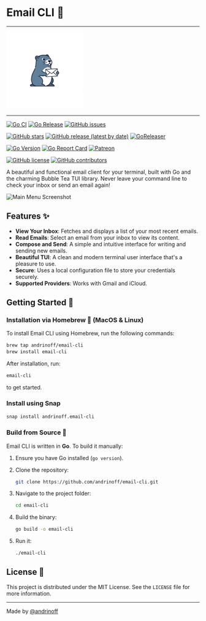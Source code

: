 # Email CLI 🦫

---

<img src = "assets/logo.png" width=200 height=200>

---

[![Go CI](https://github.com/andrinoff/email-cli/actions/workflows/ci.yml/badge.svg)](https://github.com/andrinoff/email-cli/actions/workflows/ci.yml) [![Go Release](https://github.com/andrinoff/email-cli/actions/workflows/release.yml/badge.svg)](https://github.com/andrinoff/email-cli/actions/workflows/release.yml) [![GitHub issues](https://img.shields.io/github/issues/andrinoff/email-cli)](https://github.com/andrinoff/email-cli/issues)

[![GitHub stars](https://img.shields.io/github/stars/andrinoff/email-cli)](https://github.com/andrinoff/email-cli/stargazers) [![GitHub release (latest by date)](https://img.shields.io/github/v/release/andrinoff/email-cli)](https://github.com/andrinoff/email-cli/releases) [![GoReleaser](https://img.shields.io/badge/GoReleaser-blue?logo=goreleaser)](https://goreleaser.com)

[![Go Version](https://img.shields.io/github/go-mod/go-version/andrinoff/email-cli)](https://golang.org) [![Go Report Card](https://goreportcard.com/badge/github.com/andrinoff/email-cli)](https://goreportcard.com/report/github.com/andrinoff/email-cli) [![Patreon](https://img.shields.io/badge/Patreon-F96854?logo=patreon&logoColor=white)](https://patreon.com/andrinoff)

[![GitHub license](https://img.shields.io/github/license/andrinoff/email-cli)](https://github.com/andrinoff/email-cli/blob/master/LICENSE) [![GitHub contributors](https://img.shields.io/github/contributors/andrinoff/email-cli)](https://github.com/andrinoff/email-cli/graphs/contributors)

A beautiful and functional email client for your terminal, built with Go and the charming Bubble Tea TUI library. Never leave your command line to check your inbox or send an email again!

![Main Menu Screenshot](assets/preview.png)

## Features ✨

- **View Your Inbox**: Fetches and displays a list of your most recent emails.
- **Read Emails**: Select an email from your inbox to view its content.
- **Compose and Send**: A simple and intuitive interface for writing and sending new emails.
- **Beautiful TUI**: A clean and modern terminal user interface that's a pleasure to use.
- **Secure**: Uses a local configuration file to store your credentials securely.
- **Supported Providers**: Works with Gmail and iCloud.

## Getting Started 🚀

### Installation via Homebrew 🍺 (MacOS & Linux)

To install Email CLI using Homebrew, run the following commands:

```bash
brew tap andrinoff/email-cli
brew install email-cli
```

After installation, run:

```bash
email-cli
```

to get started.

### Install using Snap

```bash
snap install andrinoff.email-cli
```

### Build from Source 🔨

Email CLI is written in **Go**. To build it manually:

1.  Ensure you have Go installed (`go version`).
2.  Clone the repository:

    ```bash
    git clone https://github.com/andrinoff/email-cli.git
    ```

3.  Navigate to the project folder:

    ```bash
    cd email-cli
    ```

4.  Build the binary:

    ```bash
    go build -o email-cli
    ```

5.  Run it:
    ```bash
    ./email-cli
    ```

## License 📄

This project is distributed under the MIT License. See the `LICENSE` file for more information.

---

Made by [@andrinoff](https://andrinoff.com)
